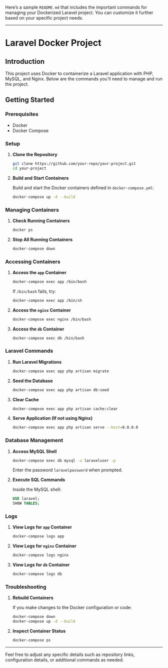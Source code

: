 Here’s a sample `README.md` that includes the important commands for managing your Dockerized Laravel project. You can customize it further based on your specific project needs.

---

# Laravel Docker Project

## Introduction

This project uses Docker to containerize a Laravel application with PHP, MySQL, and Nginx. Below are the commands you'll need to manage and run the project.

## Getting Started

### Prerequisites

- Docker
- Docker Compose

### Setup

1. **Clone the Repository**

   ```bash
   git clone https://github.com/your-repo/your-project.git
   cd your-project
   ```

2. **Build and Start Containers**

   Build and start the Docker containers defined in `docker-compose.yml`:

   ```bash
   docker-compose up -d --build
   ```

### Managing Containers

1. **Check Running Containers**

   ```bash
   docker ps
   ```

2. **Stop All Running Containers**

   ```bash
   docker-compose down
   ```

### Accessing Containers

1. **Access the `app` Container**

   ```bash
   docker-compose exec app /bin/bash
   ```

   If `/bin/bash` fails, try:

   ```bash
   docker-compose exec app /bin/sh
   ```

2. **Access the `nginx` Container**

   ```bash
   docker-compose exec nginx /bin/bash
   ```

3. **Access the `db` Container**

   ```bash
   docker-compose exec db /bin/bash
   ```

### Laravel Commands

1. **Run Laravel Migrations**

   ```bash
   docker-compose exec app php artisan migrate
   ```

2. **Seed the Database**

   ```bash
   docker-compose exec app php artisan db:seed
   ```

3. **Clear Cache**

   ```bash
   docker-compose exec app php artisan cache:clear
   ```

4. **Serve Application (If not using Nginx)**

   ```bash
   docker-compose exec app php artisan serve --host=0.0.0.0
   ```

### Database Management

1. **Access MySQL Shell**

   ```bash
   docker-compose exec db mysql -u laraveluser -p
   ```

   Enter the password `laravelpassword` when prompted.

2. **Execute SQL Commands**

   Inside the MySQL shell:

   ```sql
   USE laravel;
   SHOW TABLES;
   ```

### Logs

1. **View Logs for `app` Container**

   ```bash
   docker-compose logs app
   ```

2. **View Logs for `nginx` Container**

   ```bash
   docker-compose logs nginx
   ```

3. **View Logs for `db` Container**

   ```bash
   docker-compose logs db
   ```

### Troubleshooting

1. **Rebuild Containers**

   If you make changes to the Docker configuration or code:

   ```bash
   docker-compose down
   docker-compose up -d --build
   ```

2. **Inspect Container Status**

   ```bash
   docker-compose ps
   ```

---

Feel free to adjust any specific details such as repository links, configuration details, or additional commands as needed.
